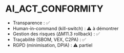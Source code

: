# AI_ACT_CONFORMITY

- Transparence : ✅
- Human-in-command (kill-switch) : ⚠️ à démontrer
- Gestion des risques (ΔM11.3 rollback) : ✅
- Traçabilité (SBOM, VEX, C2PA) : ✅
- RGPD (minimisation, DPIA) : ⚠️ partiel
